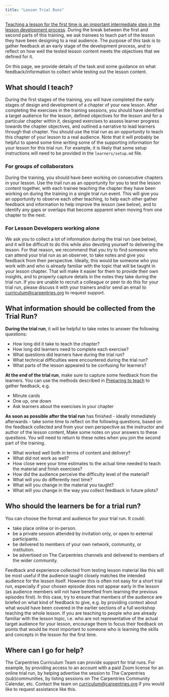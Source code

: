 ```yaml
---
title: "Lesson Trial Runs"
---
```


[Teaching a lesson for the first time is an important intermediate step in the lesson development process](../episodes/17-operations.md).
During the break between the first and second parts of this training,
we ask trainees to teach part of the lesson they have been designing to a real audience.
The purpose of this task is to gather feedback at an early stage of the development process,
and to reflect on how well the tested lesson content meets the objectives that we defined for it.

On this page, we provide details of the task and 
some guidance on what feedback/information to collect while testing out the lesson content.


## What should I teach?

During the first stages of the training, you will have completed 
the early stages of design and development of a chapter of your new lesson.
After completing the exercises in the training sessions,
you should have identified a target audience for the lesson,
defined objectives for the lesson and for a particular chapter within it,
designed exercises to assess learner progress towards the chapter objectives,
and outlined a narrative to lead learners through that chapter.
You should use the trial run as an opportunity to teach this chapter of your lesson to a real audience.
Note that it will probably be helpful to spend some time 
writing some of the supporting information for your lesson for this trial run.
For example, it is likely that some setup instructions will need to be provided in
the `learners/setup.md` file.

### For groups of collaborators

During the training, you should have been working on consecutive chapters in your lesson.
Use the trail run as an opportunity for you to test the lesson content together,
with each trainee teaching the chapter they have been working on during the training 
in a single trial run event.
This will give you an opportunity to observe each other teaching,
to help each other gather feedback and information to help improve the lesson (see below),
and to identify any gaps or overlaps that become apparent when moving from one
chapter to the next.

### For Lesson Developers working alone

We ask you to collect a lot of information during the trial run (see below),
and it will be difficult to do this while also devoting yourself to delivering the lesson.
For that reason, we recommend that you try to find someone who can attend your trial run
as an observer, to take notes and give you feedback from their perspective.
Ideally, this would be someone who you work with and who is already familiar 
with the topic that will be taught in your lesson chapter.
That will make it easier for them to provide their own insights, 
and to properly capture details in the notes they take during the trial run.
If you are unable to recruit a colleague or peer to do this for your trial run,
please discuss it with your trainers and/or send an email to
[curriculum@carpentries.org](mailto:curriculum@carpentries.org) to request support.


## What information should be collected from the Trial Run?

**During the trial run**, it will be helpful to take notes to answer the following questions:

- How long did it take to teach the chapter?
- How long did learners need to complete each exercise?
- What questions did learners have during the trial run?
- What technical difficulties were encountered during the trial run?
- What parts of the lesson appeared to be confusing for learners?

**At the end of the trial run**, make sure to capture some feedback from the learners.
You can use the methods described in [Preparing to teach](../episodes/18-preparing.md) to
gather feedback, e.g.

- Minute cards
- One up, one down
- Ask learners about the exercises in your chapter

**As soon as possible after the trial run** has finished -
ideally immediately afterwards -
take some time to reflect on the following questions,
based on the feedback collected and from your own perspective 
as the instructor and author of the lesson content,
Make some notes on your answers to these questions.
You will need to return to these notes when you join the second part of the training.

- What worked well both in terms of content and delivery?
- What did not work as well?
- How close were your time estimates to the actual time needed to teach the material and finish exercises?
- How did the audience perceive the difficulty level of the material?
- What will you do differently next time?
- What will you change in the material you taught?
- What will you change in the way you collect feedback in future pilots?  


## Who should the learners be for a trial run?

You can choose the format and audience for your trial run. It could:

- take place online or in-person.
- be a private session attended by invitation only, or open to external participants.
- be delivered to members of your own network, community, or institution.
- be advertised on The Carpentries channels and delivered to members of the wider community.

Feedback and experience collected from testing lesson material like this will be most useful if
the audience taught closely matches the intended audience for the lesson itself. 
However this is often not easy for a short trial run, 
especially if your chosen episode does not appear early in the lesson 
(as audience members will not have benefited from learning the previous episodes first). 
In this case, 
try to ensure that members of the audience are briefed on what kind of feedback to give, 
e.g. by providing context about what would have been covered 
in the earlier sections of a full workshop teaching the whole lesson.
If you are teaching to people who are already familiar with the lesson topic, i.e.
who are not representative of the actual target audience for your lesson,
encourage them to focus their feedback on points that would be most important to someone 
who is learning the skills and concepts in the lesson for the first time.


## Where can I go for help?

The Carpentries Curriculum Team can provide support for trial runs. 
For example, by providing access to an account with a paid Zoom license for an online trial run,
by helping advertise the session to The Carpentries (sub)communities,
by listing sessions on The Carpentries Community Calendar, etc.
Contact the team on [curriculum@carpentries.org](mailto:curriculum@carpentries.org)
if you would like to request assistance like this.

